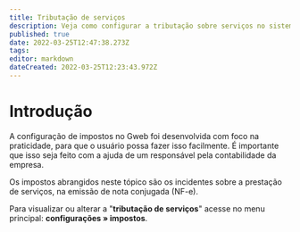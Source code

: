 ```yaml
---
title: Tributação de serviços
description: Veja como configurar a tributação sobre serviços no sistema
published: true
date: 2022-03-25T12:47:38.273Z
tags: 
editor: markdown
dateCreated: 2022-03-25T12:23:43.972Z
---
```


# Introdução

A configuração de impostos no Gweb foi desenvolvida com foco na praticidade, para que o usuário possa fazer isso facilmente.
É importante que isso seja feito com a ajuda de um responsável pela contabilidade da empresa.

Os impostos abrangidos neste tópico são os incidentes sobre a prestação de serviços, na emissão de nota conjugada (NF-e). 

Para visualizar ou alterar a "**tributação de serviços**" acesse no menu principal: **configurações » impostos**.

